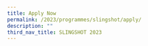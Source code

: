 ```yaml
---
title: Apply Now
permalink: /2023/programmes/slingshot/apply/
description: ""
third_nav_title: SLINGSHOT 2023
---
```

